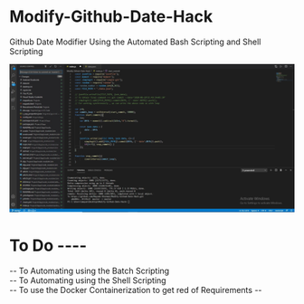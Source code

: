 # Modify-Github-Date-Hack

Github Date Modifier Using the Automated Bash Scripting and Shell Scripting 


![Test Image 1](https://github.com/Mayank-Khurmai/Modify-Github-Date-Hack/blob/master/snapshot/screenshot.jpg)

# To Do ----
-- To Automating using the Batch Scripting <br/>
-- To Automating using the Shell Scripting <br/>
-- To use the Docker Containerization to get red of Requirements --
